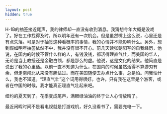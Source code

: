 ```yaml
---
layout: post
hidden: true
---
```

H-1B的抽签接近尾声，我的律师却一直没有收到消息。我猜想今年大概是没戏了。好在工作找得及时，所以明年还有一次机会。但是虽然嘴上这么说，心里还是有点失落。可是对于抽签这种看概率的事情，我的心情并不能影响什么。另外，想到假如明年抽签依然不中，我并没有很不开心。前几天读张朝阳写的自我经历，他说，在国内的时候不管什么样的人，有钱没钱，都活得理直气壮，而美国的华人，无论是当上教授还是金融白领，都是那么的虚。他说，这是文化的结果。他简直是说出了我的心里话。以前一直不知道为什么，在国内的时候虽然活得不算游刃有余，但走南闯北从来没有胆怯过。而在美国随便去办点什么事，总是怕。问我怕什么，我也不知道。“理直气壮”这个词用得很好。也许，只有我在这里是个游客，或者在中国的时候，我才能真正理直气壮起来吧。

纽约的夏天到了。花季变成尾声，满眼绿油油的终于让人心情放晴了。

最近闲暇时间不是看电视就是打游戏机，好久没看书了，需要充电一下。